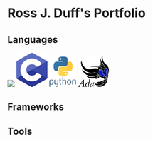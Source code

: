 # Ross J. Duff's Portfolio

## Languages

<p float="left">
  <img src="rjdbcm/img/cython_logo.png" width="80" />
  <img src="/img/c_logo.png" width="70" /> 
  <img src="/img/python_logo.png" width="60" />
  <img src="/img/Ada_Mascot_with_slogan.png" width="70" />
</p>


## Frameworks

## Tools
